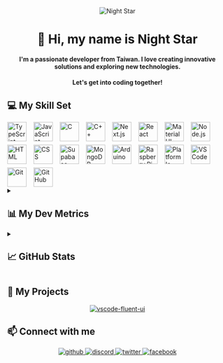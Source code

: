 <div align="center">
  <img src="https://user-images.githubusercontent.com/74038190/212750155-3ceddfbd-19d3-40a3-87af-8d329c8323c4.gif" alt="Night Star" />
</div>

<div align="center">
  <h1>👋 Hi, my name is Night Star</h1>
  <h4>
    I'm a passionate developer from Taiwan. I love creating innovative solutions and exploring new technologies.
  </h4>
  <h4>
    Let's get into coding together!
  </h4>
</div>

## 💻 My Skill Set

<div style="display: flex; flex-wrap: wrap; gap: 8px 16px; justify-content: left;">
  <img src="https://skillicons.dev/icons?i=typescript" height="44" alt="TypeScript" /> <img src="https://skillicons.dev/icons?i=javascript" height="44" alt="JavaScript" /> <img src="https://skillicons.dev/icons?i=c" height="44" alt="C" /> <img src="https://skillicons.dev/icons?i=cpp" height="44" alt="C++" />
  <img src="https://skillicons.dev/icons?i=nextjs" height="44" alt="Next.js" /> <img src="https://skillicons.dev/icons?i=react" height="44" alt="React" /> <img src="https://skillicons.dev/icons?i=materialui" height="44" alt="Material UI" /> <img src="https://skillicons.dev/icons?i=nodejs" height="44" alt="Node.js" /> <img src="https://skillicons.dev/icons?i=html" height="44" alt="HTML" /> <img src="https://skillicons.dev/icons?i=css" height="44" alt="CSS" />
  <img src="https://skillicons.dev/icons?i=supabase" height="44" alt="Supabase" /> <img src="https://skillicons.dev/icons?i=mongodb" height="44" alt="MongoDB" />
  <img src="https://skillicons.dev/icons?i=arduino" height="44" alt="Arduino" /> <img src="https://skillicons.dev/icons?i=raspberrypi" height="44" alt="Raspberry Pi" /> <img src="https://static-00.iconduck.com/assets.00/platformio-icon-128x128-j7bbkjsj.png" height="44" alt="Platform Io" />
  <img src="https://skillicons.dev/icons?i=vscode" height="44" alt="VS Code" /> <img src="https://skillicons.dev/icons?i=git" height="44" alt="Git" /> <img src="https://skillicons.dev/icons?i=github" height="44" alt="GitHub" />
</div>

<details><summary><h2>📊 My Dev Metrics</h2></summary>

<!--START_SECTION:waka-->
![Code Time](http://img.shields.io/badge/Code%20Time-580%20hrs%2052%20mins-blue)

![Profile Views](http://img.shields.io/badge/Profile%20Views-2-blue)

**🐱 My GitHub Data** 

> 📦 138.9 kB Used in GitHub's Storage 
 > 
> 🏆 17 Contributions in the Year 2025
 > 
> 💼 Opted to Hire
 > 
> 📜 7 Public Repositories 
 > 
> 🔑 33 Private Repositories 
 > 
**I'm an Early 🐤** 

```text
🌞 Morning                1286 commits        ████░░░░░░░░░░░░░░░░░░░░░   17.21 % 
🌆 Daytime                2916 commits        ██████████░░░░░░░░░░░░░░░   39.02 % 
🌃 Evening                2725 commits        █████████░░░░░░░░░░░░░░░░   36.46 % 
🌙 Night                  546 commits         ██░░░░░░░░░░░░░░░░░░░░░░░   07.31 % 
```
📅 **I'm Most Productive on Monday** 

```text
Monday                   1523 commits        █████░░░░░░░░░░░░░░░░░░░░   20.38 % 
Tuesday                  1033 commits        ███░░░░░░░░░░░░░░░░░░░░░░   13.82 % 
Wednesday                1207 commits        ████░░░░░░░░░░░░░░░░░░░░░   16.15 % 
Thursday                 1101 commits        ████░░░░░░░░░░░░░░░░░░░░░   14.73 % 
Friday                   1275 commits        ████░░░░░░░░░░░░░░░░░░░░░   17.06 % 
Saturday                 763 commits         ███░░░░░░░░░░░░░░░░░░░░░░   10.21 % 
Sunday                   571 commits         ██░░░░░░░░░░░░░░░░░░░░░░░   07.64 % 
```


📊 **This Week I Spent My Time On** 

```text
🕑︎ Time Zone: Asia/Taipei

💬 Programming Languages: 
CSS                      4 hrs 53 mins       ██████░░░░░░░░░░░░░░░░░░░   22.60 % 
C#                       4 hrs 6 mins        █████░░░░░░░░░░░░░░░░░░░░   18.97 % 
HTML                     3 hrs 46 mins       ████░░░░░░░░░░░░░░░░░░░░░   17.44 % 
YAML                     3 hrs 33 mins       ████░░░░░░░░░░░░░░░░░░░░░   16.44 % 
TypeScript               2 hrs 17 mins       ███░░░░░░░░░░░░░░░░░░░░░░   10.57 % 

🔥 Editors: 
VS Code                  19 hrs 48 mins      ███████████████████████░░   91.59 % 
Visual Studio            1 hr 49 mins        ██░░░░░░░░░░░░░░░░░░░░░░░   08.41 % 

🐱‍💻 Projects: 
vscode-fluent-ui         8 hrs 37 mins       ██████████░░░░░░░░░░░░░░░   39.89 % 
Recipe-Web               5 hrs 23 mins       ██████░░░░░░░░░░░░░░░░░░░   24.94 % 
ChatApp                  4 hrs 41 mins       █████░░░░░░░░░░░░░░░░░░░░   21.71 % 
NKUST-FILab              1 hr 57 mins        ██░░░░░░░░░░░░░░░░░░░░░░░   09.04 % 
PowerShell               28 mins             █░░░░░░░░░░░░░░░░░░░░░░░░   02.23 % 

💻 Operating System: 
Windows                  21 hrs 37 mins      █████████████████████████   100.00 % 
```


 Last Updated on 09/01/2025 16:30:00 UTC
<!--END_SECTION:waka-->
</details>

<details><summary><h2>📈 GitHub Stats</h2></summary>
<div align="center" style="display: flex; flex-wrap: wrap; gap: 8px; justify-content: center;">
  <img src="https://github-readme-stats.vercel.app/api?username=night-star04&show_icons=true&locale=en&theme=github_dark_dimmed&hide_border=true&count_private=true" alt="night-star04"  />
  <img src="https://github-readme-stats.vercel.app/api/top-langs?username=night-star04&show_icons=true&locale=en&layout=compact&theme=github_dark_dimmed&hide_border=true" alt="night-star04"  />
</div>
<div align="center">
  <img align="center" src="https://github-readme-streak-stats.herokuapp.com/?user=night-star04&theme=github_dark_dimmed&hide_border=true" alt="night-star04" />
</div>
<div align="center">
  <img align="center" src="https://github-profile-trophy.vercel.app/?username=night-star04&no-bg=true&no-frame=true&margin-w=5&column=-1&theme=dark_lover" alt="night-star04" />
</div>
</details>

## 🚀 My Projects

<div align="center">
  <a href="https://github.com/Night-Star04/vscode-fluent-ui">
    <img align="center" src="https://github-readme-stats.vercel.app/api/pin/?username=night-star04&repo=vscode-fluent-ui&theme=github_dark_dimmed&hide_border=true" alt="vscode-fluent-ui" />
  </a>
</div>

## 📫 Connect with me

<div align="center">
  <a href="https://github.com/Night-Star04" target="_blank">
    <img src=https://img.shields.io/badge/github-%2324292e.svg?&style=for-the-badge&logo=github&logoColor=white alt=github style="margin-bottom: 5px;" />
  </a>
  <a href="https://discordapp.com/users/400275443854344192" target="_blank">
    <img src=https://img.shields.io/badge/Discord-%2324292e.svg?&style=for-the-badge&logo=discord&logoColor=white alt=discord style="margin-bottom: 5px;" />
  </a>
  <a href="https://twitter.com/nights_star_" target="_blank">
    <img src=https://img.shields.io/badge/Twitter-%2324292e.svg?&style=for-the-badge&logo=x&logoColor=white alt=twitter style="margin-bottom: 5px;" />
  </a>
  <a href="https://www.facebook.com/hungwei406" target="_blank">
    <img src=https://img.shields.io/badge/Facebook-%2324292e.svg?&style=for-the-badge&logo=facebook&logoColor=white alt=facebook style="margin-bottom: 5px;" />
  </a>
</div>
